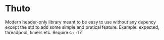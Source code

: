 # Thuto
Modern header-only library meant to be easy to use without any depency except the std to add some simple and pratical feature. Example: expected, threadpool, timers etc.
Require c++17.

